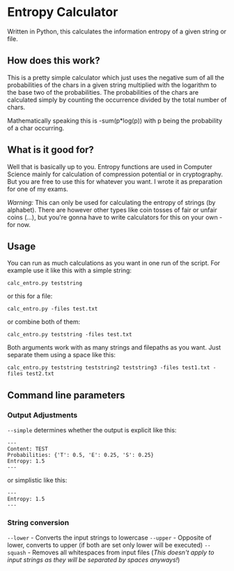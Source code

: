 # Entropy Calculator

Written in Python, this calculates the information entropy of a given string or file.

## How does this work?

This is a pretty simple calculator which just uses the negative sum of all the probabilities of the chars in a given string multiplied with the logarithm to the base two of the probabilities. The probabilities of the chars are calculated simply by counting the occurrence divided by the total number of chars.

Mathematically speaking this is -sum(p*log(p)) with p being the probability of a char occurring.

## What is it good for?

Well that is basically up to you. Entropy functions are used in Computer Science mainly for calculation of compression potential or in cryptography. But you are free to use this for whatever you want. I wrote it as preparation for one of my exams.

*Warning:* This can only be used for calculating the entropy of strings (by alphabet). There are however other types like coin tosses of fair or unfair coins (...), but you're gonna have to write calculators for this on your own - for now.

## Usage
You can run as much calculations as you want in one run of the script. For example use it like this with a simple string:
```
calc_entro.py teststring
```
or this for a file:

```
calc_entro.py -files test.txt
```

or combine both of them:

```
calc_entro.py teststring -files test.txt
```

Both arguments work with as many strings and filepaths as you want. Just separate them using a space like this:

```
calc_entro.py teststring teststring2 teststring3 -files test1.txt -files test2.txt
```

## Command line parameters

### Output Adjustments
`--simple` determines whether the output is explicit like this:

```
---
Content: TEST
Probabilities: {'T': 0.5, 'E': 0.25, 'S': 0.25}
Entropy: 1.5
---
```

or simplistic like this:

```
---
Entropy: 1.5
---
```

### String conversion
`--lower` - Converts the input strings to lowercase
`--upper` - Opposite of lower, converts to upper (if both are set only lower will be executed)
`--squash` - Removes all whitespaces from input files (*This doesn't apply to input strings as they will be separated by spaces anyways!*)
